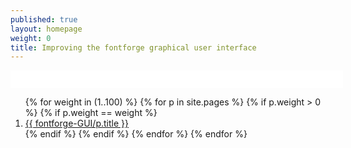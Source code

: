 ```yaml
---
published: true
layout: homepage
weight: 0
title: Improving the fontforge graphical user interface
---
```


<div style="background: white; width: 100%; text-align:center; padding:1em">
</div>

<ol class="rectangle-list">
{% for weight in (1..100) %}
  {% for p in site.pages %}
    {% if p.weight > 0 %}
    {% if p.weight == weight %}
      <li>
        <a {% if p.url == page.url %}class="active"{% endif %} href="{{ p.url }}">
          {{ fontforge-GUI/p.title }}
        </a>
      </li>
    {% endif %}
    {% endif %}
  {% endfor %}
{% endfor %}
</ol>